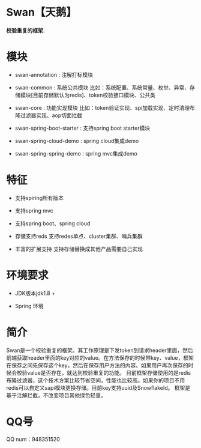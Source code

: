 Swan【天鹅】
================

#### 校验重复的框架.


# 模块
  * swan-annotation : 注解打标模块

  * swan-common : 系统公共模块 比如：系统配置、系统常量、枚举、异常、存储模块[目前存储默认为redis]、token校验接口模块、公共类
  
  * swan-core : 功能实现模块 比如：token验证实现、spi加载实现、定时清理布隆过滤器实现、aop切面拦截              

  * swan-spring-boot-starter : 支持spring boot starter模块
  
  * swan-spring-cloud-demo : spring cloud集成demo
  
  * swan-spring-spring-demo : spring mvc集成demo
 
#  特征
   
   *  支持spiring所有版本
   
   *  支持spring mvc
   
   *  支持spring boot、spring cloud
   
   *  存储支持reds 支持redes单点、cluster集群、哨兵集群
   
   *  丰富的扩展支持 支持存储替换成其他产品需要自己实现 

# 环境要求 

  * JDK版本jdk1.8 +
  
  * Spring 环境
  
# 简介 

  Swan是一个校验重复的框架。其工作原理是下发token到请求header里面，然后前端获取header里面的key对应的value。在方法保存的时候带key、value，框架在保存之间先保存这个key，然后在保存用户方法的内容。如果用户再次保存的时候会校验value是否存在，就达到校验重复的功能。
  目前框架存储使用的是redis 布隆过滤器，这个技术方案比较节省空间，性能也比较高。如果你的项目不用redis可以自定义sapi模块更换存储。目前key支持uuid及SnowflakeId。
  框架是基于注解拦截，不改变项目其他绿色轻量。
 
# QQ号
  QQ num：948351520
